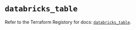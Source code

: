 # `databricks_table`

Refer to the Terraform Registory for docs: [`databricks_table`](https://registry.terraform.io/providers/databricks/databricks/1.19.0/docs/resources/table).
